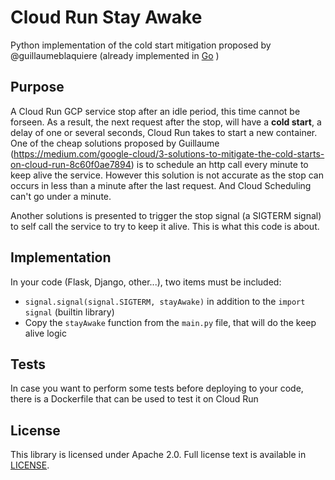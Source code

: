# Cloud Run Stay Awake
Python implementation of the cold start mitigation proposed by @guillaumeblaquiere (already implemented in [Go](https://github.com/guillaumeblaquiere/cloudrun-sigterm-selfcall) )

## Purpose
A Cloud Run GCP service stop after an idle period, this time cannot be forseen.
As a result, the next request after the stop, will have a **cold start**, a delay of one or several seconds, Cloud Run takes to start a new container.
One of the cheap solutions proposed by Guillaume (https://medium.com/google-cloud/3-solutions-to-mitigate-the-cold-starts-on-cloud-run-8c60f0ae7894) is to schedule an http call every minute to keep alive the service. However this solution is not accurate as the stop can occurs in less than a minute after the last request. And Cloud Scheduling can't go under a minute.

Another solutions is presented to trigger the stop signal (a SIGTERM signal) to self call the service to try to keep it alive. This is what this code is about.

## Implementation
In your code (Flask, Django, other...), two items must be included:
- `signal.signal(signal.SIGTERM, stayAwake)` in addition to the `import signal` (builtin library)
- Copy the `stayAwake` function from the `main.py` file, that will do the keep alive logic

## Tests
In case you want to perform some tests before deploying to your code, there is a Dockerfile that can be used to test it on Cloud Run

## License

This library is licensed under Apache 2.0. Full license text is available in
[LICENSE](https://github.com/Resousse/cloudrun-stay-awake/tree/main/LICENSE).